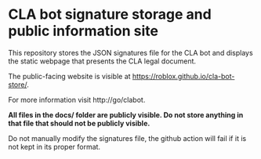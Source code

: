 # CLA bot signature storage and public information site

This repository stores the JSON signatures file for the CLA bot and displays the static webpage that presents the CLA legal document. 

The public-facing website is visible at https://roblox.github.io/cla-bot-store/.

For more information visit http://go/clabot.

**All files in the docs/ folder are publicly visible. Do not store anything in that file that should not be publicly visible.**

Do not manually modify the signatures file, the github action will fail if it is not kept in its proper format.
